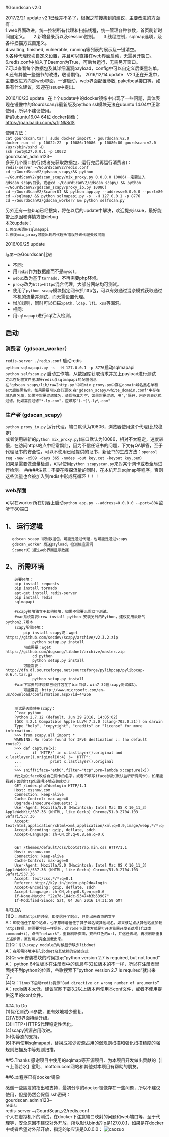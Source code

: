 #Gourdscan v2.0


2017/2/21 update
v2.1已经差不多了，根据之前搜集到的建议，主要改进的方面有：   
1.web界面改进，统一控制所有代理和扫描线程，统一管理各种参数，首页刷新时间自定义。    
2.新增登录页以及session控制。    
3.线程控制，sqlmap选项，及各种扫描方式自定义。    
4.waiting, finished, vulnerable, running等列表的展示及一键清空。   
5.各种代理模块自定义设置，并且可以直接在web界面启动，无需另开窗口。    
6.redis.conf中加入了Daemon为True，可后台运行，无需另开窗口。    
7.可以查看每个数据包及其详细漏洞payload，config中可以自定义后缀黑名单。   
8.还有其他一些细节的改进，敬请期待。
2016/12/14 update   
V2.1正在开发中，主要改进方向是web界面，一键启动，web界面配置参数, paketbeat接口等，如果有什么建议，欢迎在issue中提出。

2016/10/23 update  
在上个update中的docker镜像中出现了一些问题，具体表现在镜像中的Gourdscan非最新版及python ssl模块无法在ubuntu 14.04中正常使用，所以不建议使用。  
新的ubuntu16.04 64位 docker镜像：  
https://pan.baidu.com/s/1jINkSdS  

使用方法：  
`cat gourdscan.tar | sudo docker import - gourdscan:v2.0`  
`docker run -d -p 10022:22 -p 10086:10086 -p 10080:80 gourdscan:v2.0 /usr/sbin/sshd -D`  
`ssh root@127.0.0.1 -p 10022`  
gourdscan_admin123~  
多开几个窗口执行(或者先获取数据包，运行完后再运行消费者)：  
`redis-server ~/GourdScanV2/redis.conf`  
`cd ~/GourdScanV2/gdscan_scapy/&& python ~/GourdScanV2/gdscan_scapy/mix_proxy.py 0.0.0.0 10086(一定要进入gdscan_scapy目录，或者cd ~/GourdScanV2/gdscan_scapy/ && python   ~/GourdScanV2/gdscan_scapy/proxy_io.py 10086)`  
`cd ~/GourdScanV2/ScanerUI && python app.py --address=0.0.0.0 --port=80`  
`cd ~/sqlmap/ && python sqlmapapi.py -s  -H 127.0.0.1 -p 8776`  
`cd ~/GourdScanV2/gdscan_worker/ && python selfscan.py`  
  
  
另外还有一些bug已经搜集，将在以后的update中解决，欢迎提交issue，最好能带上原因和详情方便debug  
本次update：  
`1.修复未调用sqlmapapi`  
`2.修复mix_proxy可能出现的代理头错误导致代理失败问题`  
  
2016/09/25 update  
  
与`第一版`Gourdscan比较  

- 不同:  
 - 用`redis`作为数据库而不是`mysql`。  
 - `webui`改为基于`tornado`，不再需要php环境。
 - `proxy`改为`http+https`混合代理，大部分网站均可测试。
 - 使用了`python scapy`模块指定网卡抓http包，可以有效通过混杂模式获取通过本机的流量并测试，而无需设置代理。
 - 增加规则，同时可以扫描`xpath，ldap，lfi，xss`等漏洞。
- 相同: 
 - 用`sqlmapapi`进行sql注入检测。

## 启动
### 消费者（gdscan_worker）
`redis-server ./redis.conf` 启动redis  
`python sqlmapapi.py -s  -H 127.0.0.1 -p 8776`启动sqlmapapi  
`python selfscan.py` 启动工作端，从数据库获取请求并加上payload进行测试  
`之后在配置文件里填好redis与sqlmapapi的配置信息`
`在'gdscan_scapy/lib/raw2http.py'中和mix_proxy.py中存在domain域名黑名单和ext后缀黑名单，如果需要可以自行更改`
`在'gdscan_scapy/white_domain.conf'中存在域名白名单，如果不需要过滤域名，请保持其为空，如果需要过滤，用','隔开，用正则表达式过滤。比如需要过滤"*.ly.com"，应填写"(.+)\.ly\.com"`

### 生产者 (gdscan_scapy)
`python proxy_io.py` 运行代理，端口默认为10806，浏览器使用这个代理(比较稳定)  
或者使用较新的`python mix_proxy.py`(端口默认为10086，相对不太稳定，速度较慢，在访问https站点中经常飘红，因为不信任证书的问题，下文有QA解答，至于代理证书的安全性，可以不使用已经提供的证书，新证书的生成方法：`openssl req -new -x509 -days 365 -nodes -out key.cet -keyout key.pem`)  
如果是需要做流量检测，可以使用`python scapyscan.py`来对某个网卡或者全局进行检测。
#####注意：不要在嗅探流量的同时，在本机开启sqlmap等程序，否则这些流量也会被加入到redis中形成死循环！！！

### web界面
可以在worker所在机器上启动`python app.py --address=0.0.0.0 --port=80`#监听于80端口  


## 1、 运行逻辑
```
   gdscan_scapy 得到数据包，可能是通过代理，也可能是通过scapy
   gdscan_worker 发送payload，检测相应漏洞
   ScanerUI 通过web界面显示数据
```

## 2、 所需环境
```
    必要环境：
    pip install requests
    pip install tornado
    apt-get install redis-server
    pip install redis
    sqlmapapi
```
```
    #scapy模块独立于其他模块，如果不需要无需以下测试。
    #mac系统需要brew install python 安装另外的Python，建议使用最新的python2.7版本
    scapy所需环境：
        pip install scapy或：wget https://github.com/secdev/scapy/archive/v2.3.2.zip
            python setup.py install 
        可能需要：wget https://github.com/dugsong/libdnet/archive/master.zip
            cd python
            python setup.py install 
        可能需要：http://dfn.dl.sourceforge.net/sourceforge/pylibpcap/pylibpcap-0.6.4.tar.gz
            python setup.py install  
    #win下需要的环境都已经打包在了bin目录，win7 32位scapy测试成功。
        可能需要：http://www.microsoft.com/en-us/download/confirmation.aspx?id=44266
        

    测试是否能使用scapy：
    ^^>>> python
    Python 2.7.12 (default, Jun 29 2016, 14:05:02)
    [GCC 4.2.1 Compatible Apple LLVM 7.3.0 (clang-703.0.31)] on darwin
    Type "help", "copyright", "credits" or "license" for more information.
    >>> from scapy.all import *
    WARNING: No route found for IPv6 destination :: (no default route?)
    >>> def capture(x):
    ...     if 'HTTP/' in x.lastlayer().original and x.lastlayer().original[0:4] != 'HTTP':
    ...             print x.lastlayer().original
    ...
    >>> sniff(iface='eth0',filter="tcp",prn=lambda x:capture(x))
    #此处的iface改成自己网卡的名字，或者不填写iface参数(默认监听所有网卡)，如果能看到下面的http包说明环境安装成功了
    GET /index.php?do=login HTTP/1.1
    Host: xssnow.com
    Connection: keep-alive
    Cache-Control: max-age=0
    Upgrade-Insecure-Requests: 1
    User-Agent: Mozilla/5.0 (Macintosh; Intel Mac OS X 10_11_3) AppleWebKit/537.36 (KHTML, like Gecko) Chrome/51.0.2704.103 Safari/537.36
    Accept: text/html,application/xhtml+xml,application/xml;q=0.9,image/webp,*/*;q=0.8
    Accept-Encoding: gzip, deflate, sdch
    Accept-Language: zh-CN,zh;q=0.8,en;q=0.6
    
    
    GET /themes/default/css/bootstrap.min.css HTTP/1.1
    Host: xssnow.com
    Connection: keep-alive
    Cache-Control: max-age=0
    User-Agent: Mozilla/5.0 (Macintosh; Intel Mac OS X 10_11_3) AppleWebKit/537.36 (KHTML, like Gecko) Chrome/51.0.2704.103 Safari/537.36
    Accept: text/css,*/*;q=0.1
    Referer: http://k2y.in/index.php?do=login
    Accept-Encoding: gzip, deflate, sdch
    Accept-Language: zh-CN,zh;q=0.8,en;q=0.6
    If-None-Match: "22e7d-184dc-53474b3b53907"
    If-Modified-Since: Sat, 04 Jun 2016 14:31:59 GMT
```

##3.QA  
(1)Q：`测试https的时候，即使信任了站点，只能出来首页的文字`  
   A：`即使信任了某个站点，也不意味着信任了其子域名或其他域名，如果该站点从其他站点加载https数据，则需要将其一样信任，chrome下具体方式是打开浏览器开发者选项(f12或command+i)，点击"network"，重新刷新页面，双击红色的url，并信任该域，再次刷新重复上述步骤，直到可以完全加载出来。`  
(2)Q：`引入scapy module的时候显示缺少libdnet`  
   A：`在所需环境中有libdnet及其依赖的安装方式`  
(3)Q: win安装模块的时候提示“python version 2.7 is required, but not found”  
   A： python 64位版本在注册表中的信息与32位版本的不一样，所以在注册表里面找不到python的位置，谷歌搜索下”python version 2.7 is required“就出来了。  
(4)Q：`linux下启动redis提示“Bad directive or wrong number of arguments”`  
   A：redis版本太低，建议官网下载3.2以上版本再使用本conf文件，或者不使用提供这里的conf文件。
  
##4.To Do  
(1)优化测试url参数，更有效地减少重复。  
(2)WEB界面持续升级。  
(3)HTTP+HTTPS代理稳定性优化。  
(4)scapy资源占用改进。  
(5)伪静态的支持。  
(6)不再使用sqlmapapi，替换成减少资源占用的弱规则扫描和强化扫描精度的强规则扫描及中等规则扫描。  

##5.Thanks
感谢项目中使用的sqlmap等开源项目、为本项目开发做出贡献的【|→上善若水】童鞋、mottoin.com网站和其他对本项目有帮助的朋友。   


##6.本程序已有docker镜像  

感谢一些朋友的指出和支持，最初分享的docker镜像存在一些问题，所以不建议使用，但是仍然会保留
ssh密码：    
gourdscan_admin123~  
redis:  
redis-server ~/GourdScan_v2/redis.conf  
个人在虚拟机下的测试，在docker下注意端口映射的问题和web端口等，至于代理等，安全原因不建议对外开放，所以默认bind的ip是127.0.0.1，如果是在docker中或者希望对外部开放，指定的ip应该是0.0.0.0：
![caozuo](https://cloud.githubusercontent.com/assets/10612232/19591585/56b0257c-97aa-11e6-9851-4f6b302d7b87.png)
